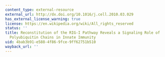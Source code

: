 ```yaml
---
content_type: external-resource
external_url: http://dx.doi.org/10.1016/j.cell.2010.03.029
has_external_license_warning: true
license: https://en.wikipedia.org/wiki/All_rights_reserved
status: ''
title: Reconstitution of the RIG-I Pathway Reveals a Signaling Role of Unanchored
  Polyubiquitin Chains in Innate Immunity
uid: 4bab3b91-e588-4f86-9fce-9ff62751b510
wayback_url: ''
---
```

